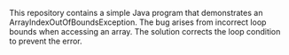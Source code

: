 This repository contains a simple Java program that demonstrates an ArrayIndexOutOfBoundsException. The bug arises from incorrect loop bounds when accessing an array.  The solution corrects the loop condition to prevent the error. 